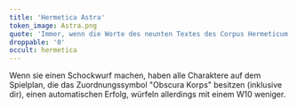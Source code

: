 ```yaml
---
title: 'Hermetica Astra'
token_image: Astra.png
quote: 'Immer, wenn die Worte des neunten Textes des Corpus Hermeticum ausgesprochen werden, erscheinen auf den Wänden dämonische Zeichen, wie von unsichtbaren, fahrigen Händen eingekratzt.'
droppable: '0'
occult: hermetica
---
```


Wenn sie einen Schockwurf machen, haben alle Charaktere auf dem Spielplan, die das Zuordnungssymbol "Obscura Korps" besitzen (inklusive dir), einen automatischen Erfolg, würfeln allerdings mit einem W10 weniger.